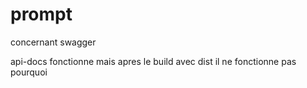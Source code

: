 # prompt

concernant swagger

api-docs fonctionne
mais apres le build avec dist il ne fonctionne pas 
pourquoi